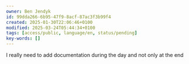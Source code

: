 ```yaml
---
owner: Ben Jendyk
id: 99dda266-6b95-47f9-8acf-87ac3f3b99f4
created: 2025-01-30T22:06:46+0100
modified: 2025-03-24T05:44:34+0100
tags: [access/public, language/en, status/pending]
key-words: []
---
```


I really need to add documentation during the day and not only at the end
